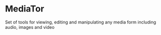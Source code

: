 # MediaTor
 Set of tools for viewing, editing and manipulating any media form including audio, images and video
